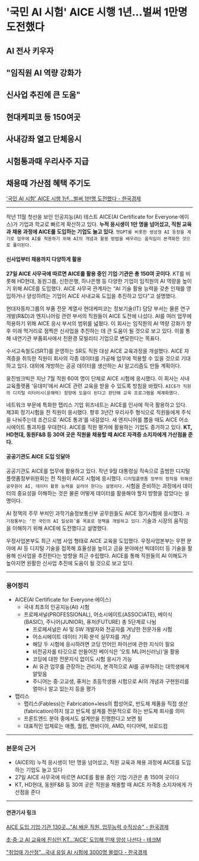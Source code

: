 # '국민 AI 시험' AICE 시행 1년…벌써 1만명 도전했다
## AI 전사 키우자
## "임직원 AI 역량 강화가
## 신사업 추진에 큰 도움"
## 현대케피코 등 150여곳
## 사내강좌 열고 단체응시
## 시험통과때 우리사주 지급
## 채용때 가산점 혜택 주기도
['국민 AI 시험' AICE 시행 1년…벌써 1만명 도전했다 - 한국경제](https://n.news.naver.com/article/newspaper/015/0004918912?date=20231128)

---

작년 11월 첫선을 보인 인공지능(AI) 테스트 AICE(AI Certificate for Everyone·에이스)가 기업과 학교로 빠르게 확산하고 있다. **누적 응시생이 1만 명을 넘어섰고, 직원 교육과 채용 과정에 AICE를 도입하는 기업도 늘고 있다**. `챗GPT를 비롯한 생성형 AI 등장을 계기로 업무에 AI를 적용하기 위해 AI의 개념과 활용 방법을 배우려는 움직임이 본격화한 것으로 풀이된다.`

#### 신사업부터 채용까지 다양하게 활용

**27일 AICE 사무국에 따르면 AICE를 활용 중인 기업·기관은 총 150여 곳이다**. KT를 비롯해 HD현대, 동원그룹, 신한은행, 하나은행 등 다양한 기업이 임직원의 AI 역량을 높이기 위해 AICE를 도입했다. AICE 사무국 관계자는 “AI 기술 활용 능력을 갖춘 인재를 영입하거나 양성하려는 기업이 AICE 사내교육 도입을 추진하고 있다”고 설명했다.

현대자동차그룹의 부품 전문 계열사 현대케피코는 정보기술(IT) 담당 부서는 물론 연구개발(R&D)과 엔지니어링 관련 부서의 직원들이 AICE 도전에 나섰다. AI를 여러 업무에 적용하기 위해 AICE 응시 부서의 범위를 넓혔다. 이 회사는 임직원의 AI 역량 강화가 향후 미래 먹거리로 점찍은 신사업을 추진하는 데 큰 도움이 될 것으로 보고 있다. 이를 통해 내연기관 부품회사에서 친환경 모빌리티 기업으로 변모한다는 목표다.

수서고속철도(SRT)를 운영하는 SR도 직원 대상 AICE 교육과정을 개설했다. AICE 자격증을 취득한 직원이 회사의 각종 데이터를 가공해 업무에 적용할 수 있을 것으로 기대하고 있다. 대외에 개방하는 공공 데이터를 생산하는 AI 알고리즘도 만들 계획이다.

웅진씽크빅은 지난 7월 직원 60여 명이 단체로 AICE 시험에 응시했다. 이 회사는 사내 교육플랫폼 ‘유데미’에서 AICE 관련 교육을 받을 수 있도록 방침을 바꿨다. `AICE가 직원의 디지털 리터러시(문해력) 함양에 도움이 된다고 판단해 교육 프로그램을 체계화했다.`

네트워크 부문에 특화한 팹리스 기업 위즈네트는 AICE를 인사에 적극 활용하고 있다. 제3회 정기시험을 전 직원이 응시했다. 향후 3년간 우리사주 형식으로 직원들에게 주식을 나눠주는데 조건으로 ‘AICE 통과’를 내걸었다. 새 엔지니어를 뽑을 때도 AICE 어소시에이트 통과자를 우대한다. AICE를 직원 평가에 활용하는 기업도 증가하고 있다. **KT, HD현대, 동원F&B 등 30여 곳은 직원을 채용할 때 AICE 자격증 소지자에게 가산점을 준다.**

#### 공공기관도 AICE 도입 잇달아

공공기관도 AICE를 업무에 활용하고 있다. 작년 9월 대통령실 직속으로 출범한 디지털플랫폼정부위원회는 전 직원이 AICE 시험에 응시했다. `디지털플랫폼 정부의 정착을 위해선 공무원이 AI, 데이터 활용 능력을 길러야 한다는 설명이다.` 시험을 준비하는 과정에서 데이터의 중요성을 이해하는 것은 물론 어떻게 데이터를 활용해야 할지 방향을 잡았다는 설명이다.

AI 정책의 주무 부처인 과학기술정보통신부 공무원들도 AICE 정기시험에 응시했다. `과기정통부는 ‘전 국민의 AI 일상화’를 목표로 정책을 개발하고 있다`. 기술과 시장의 움직임을 이해하기 위해 AICE에 도전했다고 설명했다.

우정사업본부도 최근 시범 사업 형태로 AICE 교육을 도입했다. 우정사업본부는 우편 분야에 AI 등 디지털 기술을 접목해 효율성을 높이고 금융 분야에선 빅데이터 등 기술을 활용해 신사업을 추진한다는 방향을 최근 수립했다. AICE를 통해 직원들의 AI 이해도가 높아지면 원활한 신사업 추진에 도움이 될 것으로 보고 있다.



---

### 용어정리

* AICE(AI Certificate for Everyone·에이스)
    * 국내 최초의 인공지능(AI) 시험
    * 프로페셔널(PROFESSIONAL), 어소시에이트(ASSOCIATE), 베이식(BASIC), 주니어(JUNIOR), 퓨처(FUTURE)  총 5단계로 나뉨
        * 프로페셔널은 AI 및 SW 개발자와 전공자를 겨냥한 전문가용 시험
        * 어소시에이트 데이터 기획·분석 실무자를 겨냥
        * 해당 두 시험에 응시하려면 코딩 언어인 파이선에 관한 지식이 필요
        * 비전공자를 타깃으로 만들어진 베이식은 ‘오토 ML(머신러닝)’을 활용
        * 코딩에 대한 전문지식 없이도 시험 응시가 가능
        * AI 유관 업무를 관장하는 관리자, 본격적으로 AI를 공부하려는 대학생에게 알맞음
        * 주니어는 중·고교생, 퓨처는 초등학생용 시험으로 AI의 개념과 구현원리를 얼마나 알고 있는지 등을 평가
* 팹리스
    * 팹리스(Fabless)는 Fabrication+less의 합성어로, 반도체 제품을 직접 생산(fabrication)하지 않고 반도체 설계를 전문적으로 하는 반도체 회사를 의미
    * 프론트엔드 분야 중에서도 설계만을 진행한다고 보면 됨
    * 대표적인 업체로는 애플, 퀄컴, 엔비디아, AMD, 미디어텍, 브로드컴

---

### 본문의 근거 

* (AICE의) 누적 응시생이 1만 명을 넘어섰고, 직원 교육과 채용 과정에 AICE를 도입하는 기업도 늘고 있다
* 27일 AICE 사무국에 따르면 AICE를 활용 중인 기업·기관은 총 150여 곳이다
* KT, HD현대, 동원F&B 등 30여 곳은 직원을 채용할 때 AICE 자격증 소지자에게 가산점을 준다

--- 

#### 연관기사 링크

[AICE 도입 기업·기관 130곳…"AI 배운 직원, 업무능력 수직상승" - 한국경제](https://www.hankyung.com/article/2023092181541)

[초·중·고 AI 교육에 진심인 KT…'AICE' 도입해 인재 양성 나선다 - 테크M](https://www.techm.kr/news/articleView.html?idxno=115998)

["취업때 가산점"…국내 유일 AI 시험에 3000명 몰렸다 - 한국경제](https://www.hankyung.com/article/2023100952241)
